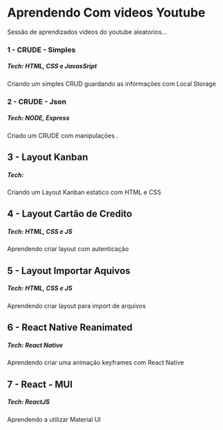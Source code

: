 # Aprendendo Com videos Youtube

Sessão de aprendizados videos do youtube aleatorios...

### 1 - CRUDE - Simples

##### Tech: HTML, CSS e JavasSript

Criando um simples CRUD guardando as informações com Local Storage

### 2 - CRUDE - Json

##### Tech: NODE, Express

Criado um CRUDE com manipulações .

## 3 - Layout Kanban

##### Tech:

Criando um Layout Kanban estatico com HTML e CSS

## 4 - Layout Cartão de Credito

##### Tech: HTML, CSS e JS

Aprendendo criar layout com autenticação

## 5 - Layout Importar Aquivos

##### Tech: HTML, CSS e JS

Aprendendo criar layout para import de arquivos

## 6 - React Native Reanimated

##### Tech: React Native

Aprendendo criar uma animação keyframes com React Native

## 7 - React - MUI

##### Tech: ReactJS
Aprendendo a utilizar Material UI
